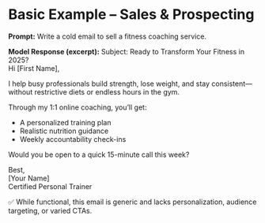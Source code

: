 # Basic Example – Sales & Prospecting

**Prompt:**
Write a cold email to sell a fitness coaching service.

**Model Response (excerpt):**
Subject: Ready to Transform Your Fitness in 2025?  
Hi [First Name],  

I help busy professionals build strength, lose weight, and stay consistent—without restrictive diets or endless hours in the gym.  

Through my 1:1 online coaching, you’ll get:  
- A personalized training plan  
- Realistic nutrition guidance  
- Weekly accountability check-ins  

Would you be open to a quick 15-minute call this week?  

Best,  
[Your Name]  
Certified Personal Trainer  

✅ While functional, this email is generic and lacks personalization, audience targeting, or varied CTAs.

